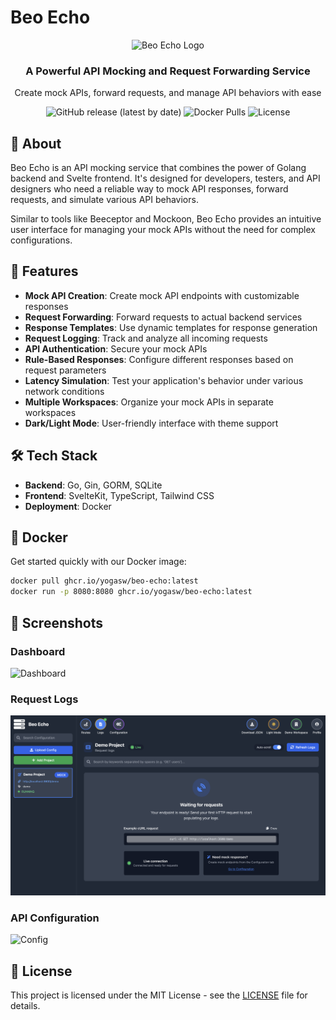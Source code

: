 # Beo Echo

<div align="center">
  <img src="https://github.com/yogasw/beo-echo-release/raw/main/images/logo.png" alt="Beo Echo Logo" width="200px" />
  <h3>A Powerful API Mocking and Request Forwarding Service</h3>
  <p>Create mock APIs, forward requests, and manage API behaviors with ease</p>
  
  ![GitHub release (latest by date)](https://img.shields.io/github/v/release/yogasw/beo-echo-release?style=for-the-badge)
  ![Docker Pulls](https://img.shields.io/docker/pulls/yogasw/beo-echo?style=for-the-badge)
  ![License](https://img.shields.io/github/license/yogasw/beo-echo-release?style=for-the-badge)
</div>

## 📖 About

Beo Echo is an API mocking service that combines the power of Golang backend and Svelte frontend. It's designed for developers, testers, and API designers who need a reliable way to mock API responses, forward requests, and simulate various API behaviors.

Similar to tools like Beeceptor and Mockoon, Beo Echo provides an intuitive user interface for managing your mock APIs without the need for complex configurations.

## 🚀 Features

- **Mock API Creation**: Create mock API endpoints with customizable responses
- **Request Forwarding**: Forward requests to actual backend services
- **Response Templates**: Use dynamic templates for response generation
- **Request Logging**: Track and analyze all incoming requests
- **API Authentication**: Secure your mock APIs
- **Rule-Based Responses**: Configure different responses based on request parameters
- **Latency Simulation**: Test your application's behavior under various network conditions
- **Multiple Workspaces**: Organize your mock APIs in separate workspaces
- **Dark/Light Mode**: User-friendly interface with theme support

## 🛠️ Tech Stack

- **Backend**: Go, Gin, GORM, SQLite 
- **Frontend**: SvelteKit, TypeScript, Tailwind CSS
- **Deployment**: Docker

## 🐳 Docker

Get started quickly with our Docker image:

```bash
docker pull ghcr.io/yogasw/beo-echo:latest
docker run -p 8080:8080 ghcr.io/yogasw/beo-echo:latest
```

## 📸 Screenshots

### Dashboard
![Dashboard](images/dashboard.png)

### Request Logs
![Logs](images/logs.png)

### API Configuration
![Config](images/config.png)

## 📜 License

This project is licensed under the MIT License - see the [LICENSE](LICENSE) file for details.
